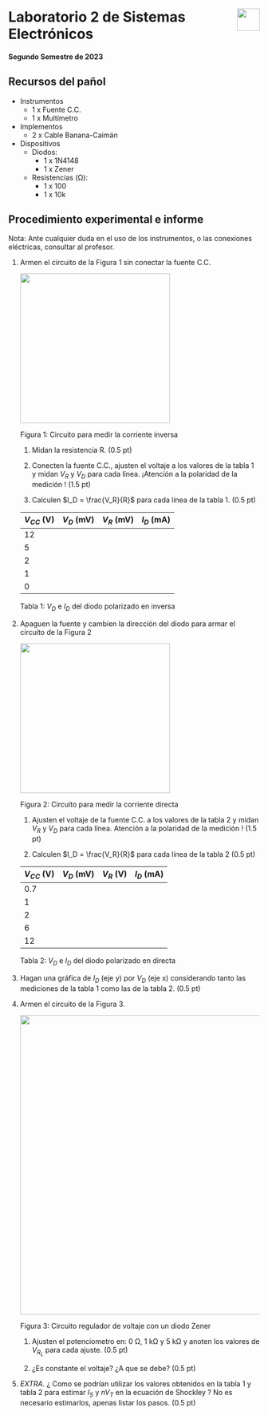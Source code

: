 # <img src="https://julianodb.github.io/SISTEMAS_ELECTRONICOS_PARA_INGENIERIA_BIOMEDICA/img/logo_fing.png?raw=true" align="right" height="45"> Laboratorio 2 de Sistemas Electrónicos
#### Segundo Semestre de 2023

## Recursos del pañol

- Instrumentos
  - 1 x Fuente C.C.
  - 1 x Multímetro
- Implementos
  - 2 x Cable Banana-Caimán
- Dispositivos
  - Diodos:
    - 1 x 1N4148
    - 1 x Zener
  - Resistencias (Ω):
    - 1 x 100
    - 1 x 10k

## Procedimiento experimental e informe

Nota: Ante cualquier duda en el uso de los instrumentos, o las conexiones eléctricas, consultar al profesor.

1. Armen el circuito de la Figura 1 sin conectar la fuente C.C.

    <img src="https://julianodb.github.io/electronic_circuits_diagrams/reverse_diode_resistance_2.png" width="300">

    Figura 1: Circuito para medir la corriente inversa

    1. Midan la resistencia R. (0.5 pt)
    
    1. Conecten la fuente C.C., ajusten el voltaje a los valores de la tabla 1 y midan $V_R$ y $V_D$ para cada línea. ¡Atención a la polaridad de la medición ! (1.5 pt)
    
    1. Calculen $I_D = \frac{V_R}{R}$ para cada línea de la tabla 1. (0.5 pt)

    | $V_{CC}$ (V) | $V_D$ (mV) | $V_R$ (mV) | $I_D$ (mA) |
    | -- | -- | -- | -- |
    | 12 |  |  | |
    | 5 |  |  | |
    | 2 |  |  | |
    | 1 |  |  | |
    | 0 |  |  | |

    Tabla 1: $V_D$ e $I_D$ del diodo polarizado en inversa
    
1. Apaguen la fuente y cambien la dirección del diodo para armar el circuito de la Figura 2

    <img src="https://julianodb.github.io/electronic_circuits_diagrams/forward_diode_resistance.png" width="300">

    Figura 2: Circuito para medir la corriente directa

    1. Ajusten el voltaje de la fuente C.C. a los valores de la tabla 2 y midan $V_R$ y $V_D$ para cada línea. Atención a la polaridad de la medición ! (1.5 pt)
    
    1. Calculen $I_D = \frac{V_R}{R}$ para cada línea de la tabla 2 (0.5 pt)

    | $V_{CC}$ (V) | $V_D$ (mV) | $V_R$ (V) | $I_D$ (mA) |
    | -- | -- | -- | -- |
    | 0.7 |  |  | |
    | 1 |  |  | |
    | 2 |  |  | |
    | 6 |  |  | |
    | 12 |  |  | |

    Tabla 2: $V_D$ e $I_D$ del diodo polarizado en directa

3. Hagan una gráfica de $I_D$ (eje y) por $V_D$ (eje x) considerando tanto las mediciones de la tabla 1 como las de la tabla 2. (0.5 pt)

4. Armen el circuito de la Figura 3. 
   
    <img src="https://julianodb.github.io/electronic_circuits_diagrams/zener_rectifier.png" width="600">
    
    Figura 3: Circuito regulador de voltaje con un diodo Zener

    1. Ajusten el potenciometro en: 0 Ω, 1 kΩ y 5 kΩ y anoten los valores de $V_{R_L}$ para cada ajuste. (0.5 pt)
    
    2. ¿Es constante el voltaje? ¿A que se debe? (0.5 pt)

5. *EXTRA*. ¿ Como se podrían utilizar los valores obtenidos en la tabla 1 y tabla 2 para estimar $I_S$ y $n V_T$ en la ecuación de Shockley ? No es necesario estimarlos, apenas listar los pasos. (0.5 pt)